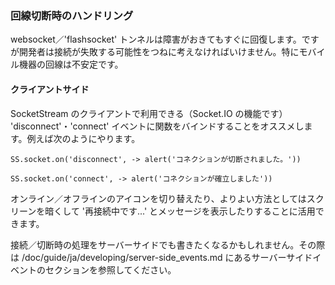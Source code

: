 ### 回線切断時のハンドリング

websocket／'flashsocket' トンネルは障害がおきてもすぐに回復します。ですが開発者は接続が失敗する可能性をつねに考えなければいけません。特にモバイル機器の回線は不安定です。

#### クライアントサイド

SocketStream のクライアントで利用できる（Socket.IO の機能です） 'disconnect'・'connect' イベントに関数をバインドすることをオススメします。例えば次のようにやります。

``` coffee-script
SS.socket.on('disconnect', -> alert('コネクションが切断されました。'))

SS.socket.on('connect', -> alert('コネクションが確立しました'))
```

オンライン／オフラインのアイコンを切り替えたり、よりよい方法としてはスクリーンを暗くして '再接続中です...' とメッセージを表示したりすることに活用できます。

接続／切断時の処理をサーバーサイドでも書きたくなるかもしれません。その際は /doc/guide/ja/developing/server-side_events.md にあるサーバーサイドイベントのセクションを参照してください。
